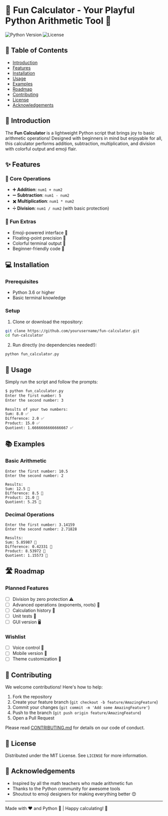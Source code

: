 # 🎉 Fun Calculator - Your Playful Python Arithmetic Tool 🎉

![Python Version](https://img.shields.io/badge/python-3.6+-blue.svg)
![License](https://img.shields.io/badge/license-MIT-green.svg)

## 📖 Table of Contents
- [Introduction](#-introduction)
- [Features](#-features)
- [Installation](#-installation)
- [Usage](#-usage)
- [Examples](#-examples)
- [Roadmap](#-roadmap)
- [Contributing](#-contributing)
- [License](#-license)
- [Acknowledgements](#-acknowledgements)

## 🌟 Introduction
The **Fun Calculator** is a lightweight Python script that brings joy to basic arithmetic operations! Designed with beginners in mind but enjoyable for all, this calculator performs addition, subtraction, multiplication, and division with colorful output and emoji flair.

## ✨ Features
### 🧮 Core Operations
- ➕ **Addition**: `num1 + num2`
- ➖ **Subtraction**: `num1 - num2`
- ✖️ **Multiplication**: `num1 * num2`
- ➗ **Division**: `num1 / num2` (with basic protection)

### 🎈 Fun Extras
- Emoji-powered interface 🚀
- Floating-point precision 🔢
- Colorful terminal output 🌈
- Beginner-friendly code 👶

## 💻 Installation
### Prerequisites
- Python 3.6 or higher
- Basic terminal knowledge

### Setup
1. Clone or download the repository:
```bash
git clone https://github.com/yourusername/fun-calculator.git
cd fun-calculator
```

2. Run directly (no dependencies needed!):
```bash
python fun_calculator.py
```

## 🚀 Usage
Simply run the script and follow the prompts:
```bash
$ python fun_calculator.py
Enter the first number: 5
Enter the second number: 3

Results of your two numbers:
Sum: 8.0 ✅
Difference: 2.0 ✅
Product: 15.0 ✅
Quotient: 1.6666666666666667 ✅
```

## 📚 Examples
### Basic Arithmetic
```
Enter the first number: 10.5
Enter the second number: 2

Results:
Sum: 12.5 🌟
Difference: 8.5 🌟
Product: 21.0 🌟
Quotient: 5.25 🌟
```

### Decimal Operations
```
Enter the first number: 3.14159
Enter the second number: 2.71828

Results:
Sum: 5.85987 🧮
Difference: 0.42331 🧮
Product: 8.53972 🧮
Quotient: 1.15573 🧮
```

## 🛣️ Roadmap
### Planned Features
- [ ] Division by zero protection ⚠️
- [ ] Advanced operations (exponents, roots) 🔢
- [ ] Calculation history 📜
- [ ] Unit tests 🧪
- [ ] GUI version 🖥️

### Wishlist
- [ ] Voice control 🎤
- [ ] Mobile version 📱
- [ ] Theme customization 🎨

## 🤝 Contributing
We welcome contributions! Here's how to help:

1. Fork the repository
2. Create your feature branch (`git checkout -b feature/AmazingFeature`)
3. Commit your changes (`git commit -m 'Add some AmazingFeature'`)
4. Push to the branch (`git push origin feature/AmazingFeature`)
5. Open a Pull Request

Please read [CONTRIBUTING.md](CONTRIBUTING.md) for details on our code of conduct.

## 📜 License
Distributed under the MIT License. See `LICENSE` for more information.

## 🙏 Acknowledgements
- Inspired by all the math teachers who made arithmetic fun
- Thanks to the Python community for awesome tools
- Shoutout to emoji designers for making everything better 😊

---

Made with ❤️ and Python 🐍 | Happy calculating! 🎯

